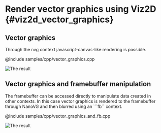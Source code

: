 # Render vector graphics using Viz2D {#viz2d_vector_graphics}

## Vector graphics
Through the nvg context javascript-canvas-like rendering is possible.

@include samples/cpp/vector_graphics.cpp

![The result](doc/vector_graphics.png)

## Vector graphics and framebuffer manipulation
The framebuffer can be accessed directly to manipulate data created in other contexts. In this case vector graphics is rendered to the framebuffer through NanoVG and then blurred using an ```fb`` context.

@include samples/cpp/vector_graphics_and_fb.cpp

![The result](doc/vector_graphics_and_fb.png)
